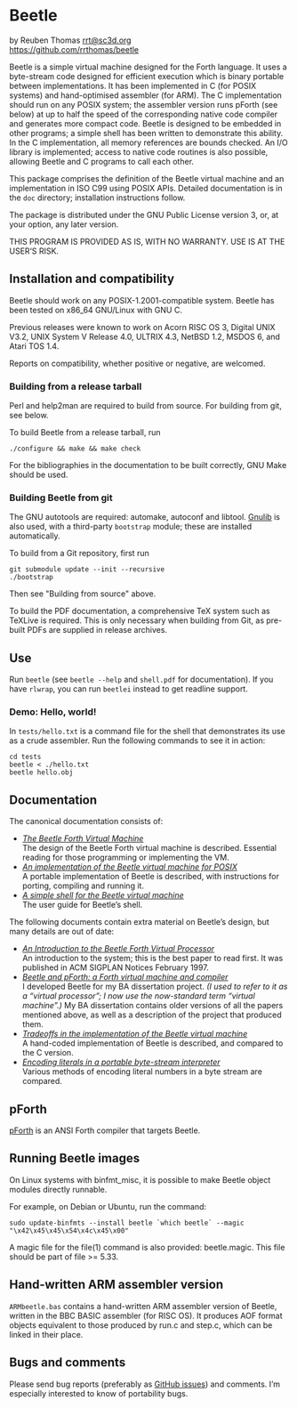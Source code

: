 # Beetle

by Reuben Thomas <rrt@sc3d.org>  
https://github.com/rrthomas/beetle  

Beetle is a simple virtual machine designed for the Forth language. It uses
a byte-stream code designed for efficient execution which is binary portable
between implementations. It has been implemented in C (for POSIX systems)
and hand-optimised assembler (for ARM). The C implementation should run on
any POSIX system; the assembler version runs pForth (see below) at up to
half the speed of the corresponding native code compiler and generates more
compact code. Beetle is designed to be embedded in other programs; a simple
shell has been written to demonstrate this ability. In the C implementation,
all memory references are bounds checked. An I/O library is implemented;
access to native code routines is also possible, allowing Beetle and C
programs to call each other.

This package comprises the definition of the Beetle virtual machine and an
implementation in ISO C99 using POSIX APIs. Detailed documentation is in the
`doc` directory; installation instructions follow.

The package is distributed under the GNU Public License version 3, or,
at your option, any later version.

THIS PROGRAM IS PROVIDED AS IS, WITH NO WARRANTY. USE IS AT THE USER‘S
RISK.


## Installation and compatibility

Beetle should work on any POSIX-1.2001-compatible system. Beetle has been
tested on x86_64 GNU/Linux with GNU C.

Previous releases were known to work on Acorn RISC OS 3, Digital UNIX
V3.2, UNIX System V Release 4.0, ULTRIX 4.3, NetBSD 1.2, MSDOS 6, and
Atari TOS 1.4.

Reports on compatibility, whether positive or negative, are welcomed.


### Building from a release tarball

Perl and help2man are required to build from source. For building from git,
see below.

To build Beetle from a release tarball, run

`./configure && make && make check`

For the bibliographies in the documentation to be built correctly, GNU Make
should be used.


### Building Beetle from git

The GNU autotools are required: automake, autoconf and libtool.
[Gnulib](https://www.gnu.org/software/gnulib/) is also used, with a
third-party `bootstrap` module; these are installed automatically.

To build from a Git repository, first run

```
git submodule update --init --recursive
./bootstrap
```

Then see "Building from source" above.

To build the PDF documentation, a comprehensive TeX system such as TeXLive
is required. This is only necessary when building from Git, as pre-built
PDFs are supplied in release archives. 


## Use

Run `beetle` (see `beetle --help` and `shell.pdf` for documentation). If
you have `rlwrap`, you can run `beetlei` instead to get readline support.


### Demo: Hello, world!

In `tests/hello.txt` is a command file for the shell that demonstrates its
use as a crude assembler. Run the following commands to see it in action:

```
cd tests
beetle < ./hello.txt
beetle hello.obj
```


## Documentation

The canonical documentation consists of:

* _[The Beetle Forth Virtual Machine](doc/beetle.pdf)_  
The design of the Beetle Forth virtual machine is described. Essential
reading for those programming or implementing the VM.
* _[An implementation of the Beetle virtual machine for POSIX](doc/cbeetle.pdf)_  
A portable implementation of Beetle is described, with instructions for
porting, compiling and running it.
* _[A simple shell for the Beetle virtual machine](doc/shell.pdf)_  
The user guide for Beetle’s shell.

The following documents contain extra material on Beetle’s design, but many
details are out of date:

* _[An Introduction to the Beetle Forth Virtual Processor](doc/papers/intro.pdf)_  
An introduction to the system; this is the best paper to read first. It was
published in ACM SIGPLAN Notices February 1997.
* _[Beetle and pForth: a Forth virtual machine and compiler](https://rrt.sc3d.org/Software/Beetle/dissertation/report/badiss.pdf)_  
I developed Beetle for my BA dissertation project. _(I used to refer to it
as a “virtual processor”; I now use the now-standard term “virtual
machine”.)_ My BA dissertation contains older versions of all the papers
mentioned above, as well as a description of the project that produced them.
* _[Tradeoffs in the implementation of the Beetle virtual machine](doc/papers/tradeoffs.pdf)_  
A hand-coded implementation of Beetle is described, and compared to the C
version.
* _[Encoding literals in a portable byte-stream interpreter](doc/papers/litencode.pdf)_  
Various methods of encoding literal numbers in a byte stream are compared.


## pForth

[pForth](https://github.com/rrthomas/pforth) is an ANSI Forth compiler that
targets Beetle.


## Running Beetle images

On Linux systems with binfmt_misc, it is possible to make Beetle object
modules directly runnable.

For example, on Debian or Ubuntu, run the command:

```
sudo update-binfmts --install beetle `which beetle` --magic "\x42\x45\x45\x54\x4c\x45\x00"
```

A magic file for the file(1) command is also provided: beetle.magic.
This file should be part of file >= 5.33.


## Hand-written ARM assembler version

`ARMbeetle.bas` contains a hand-written ARM assembler version of Beetle,
written in the BBC BASIC assembler (for RISC OS). It produces AOF
format objects equivalent to those produced by run.c and step.c, which
can be linked in their place.


## Bugs and comments

Please send bug reports (preferably as [GitHub issues](https://github.com/rrthomas/beetle/issues))
and comments. I’m especially interested to know of portability bugs.
